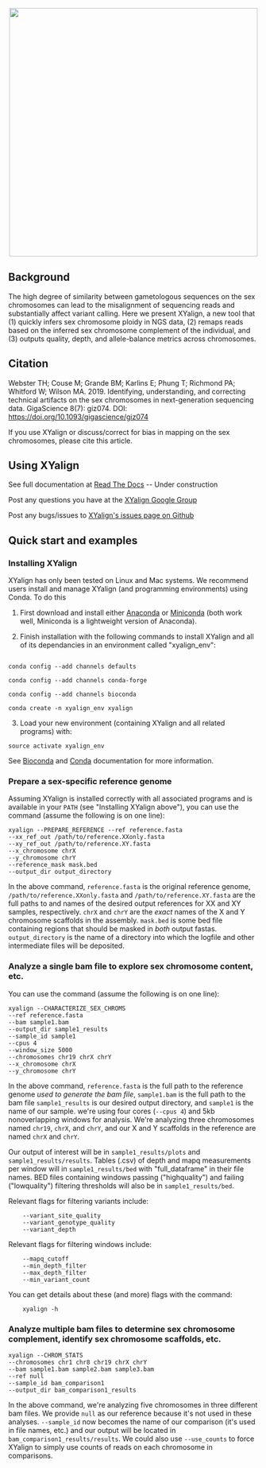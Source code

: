<p align="center">
  <img src="https://github.com/WilsonSayresLab/XYalign/blob/master/Files/XYlogo.png" width="500"/>
</p>

## Background
The high degree of similarity between gametologous sequences on the sex chromosomes can lead to the misalignment of sequencing reads and substantially affect variant calling. Here we present XYalign, a new tool that (1) quickly infers sex chromosome ploidy in NGS data, (2) remaps reads based on the inferred sex chromosome complement of the individual, and (3) outputs quality, depth, and allele-balance metrics across chromosomes.

## Citation

Webster TH; Couse M; Grande BM; Karlins E; Phung T; Richmond PA; Whitford W; Wilson MA. 2019. Identifying, understanding, and correcting technical artifacts on the sex chromosomes in next-generation sequencing data. GigaScience 8(7): giz074. DOI: https://doi.org/10.1093/gigascience/giz074

If you use XYalign or discuss/correct for bias in mapping on the sex chromosomes, please cite this article.

## Using XYalign

See full documentation at [Read The Docs](http://xyalign.readthedocs.io/en/latest/index.html) -- Under construction

Post any questions you have at the [XYalign Google Group](https://groups.google.com/forum/#!forum/xyalign)

Post any bugs/issues to [XYalign's issues page on Github](https://github.com/WilsonSayresLab/XYalign/issues)

## Quick start and examples

### Installing XYalign
XYalign has only been tested on Linux and Mac systems. We recommend users install and manage XYalign (and programming environments) using
Conda. To do this

1. First download and install either
[Anaconda](https://www.continuum.io/downloads)
or [Miniconda](http://conda.pydata.org/miniconda.html) (both work well,
Miniconda is a lightweight version of Anaconda).

2. Finish installation with the following commands to install XYalign and all
of its dependancies in an environment called "xyalign_env":

```

conda config --add channels defaults

conda config --add channels conda-forge

conda config --add channels bioconda

conda create -n xyalign_env xyalign

```

3. Load your new environment (containing XYalign and all related programs) with:

```
source activate xyalign_env
```

See [Bioconda](https://bioconda.github.io/) and [Conda](https://conda.io/docs/user-guide/tasks/manage-environments.html) documentation
for more information.

### Prepare a sex-specific reference genome
Assuming XYalign is installed correctly with all associated programs and is available
in your ``PATH`` (see "Installing XYalign above"), you can use the command
(assume the following is on one line):

```
xyalign --PREPARE_REFERENCE --ref reference.fasta
--xx_ref_out /path/to/reference.XXonly.fasta
--xy_ref_out /path/to/reference.XY.fasta
--x_chromosome chrX
--y_chromosome chrY
--reference_mask mask.bed
--output_dir output_directory
```

In the above command, ``reference.fasta`` is the original reference genome,
``/path/to/reference.XXonly.fasta`` and ``/path/to/reference.XY.fasta`` are the
full paths to and names of the desired output references for XX and XY samples,
respectively. ``chrX`` and ``chrY`` are the *exact* names of the X and Y chromosome
scaffolds in the assembly. ``mask.bed`` is some bed file containing regions that
should be masked in *both* output fastas. ``output_directory`` is the name of a
directory into which the logfile and other intermediate files will be deposited.

### Analyze a single bam file to explore sex chromosome content, etc.
You can use the command (assume the following is on one line):

```
xyalign --CHARACTERIZE_SEX_CHROMS
--ref reference.fasta
--bam sample1.bam
--output_dir sample1_results
--sample_id sample1
--cpus 4
--window_size 5000
--chromosomes chr19 chrX chrY
--x_chromosome chrX
--y_chromosome chrY
```

In the above command, ``reference.fasta`` is the full path to the reference genome
*used to generate the bam file*, ``sample1.bam`` is the full path to the bam file
``sample1_results`` is our desired output directory, and ``sample1`` is the name of
our sample. we're using four cores (``--cpus 4``) and 5kb nonoverlapping
windows for analysis. We're analyzing three chromosomes named ``chr19``,
``chrX``, and ``chrY``, and our X and Y scaffolds in the reference are named
``chrX`` and ``chrY``.

Our output of interest will be in ``sample1_results/plots``
and ``sample1_results/results``. Tables (.csv) of depth and mapq measurements per window
will in ``sample1_results/bed`` with "full_dataframe" in their file names. BED files containing windows passing ("highquality") and failing ("lowquality") filtering
thresholds will also be in ``sample1_results/bed``.

Relevant flags for filtering variants include:

```
	--variant_site_quality
	--variant_genotype_quality
	--variant_depth
```

Relevant flags for filtering windows include:

```
	--mapq_cutoff
	--min_depth_filter
	--max_depth_filter
	--min_variant_count
```

You can get details about these (and more) flags with the command:

```
	xyalign -h
```

### Analyze multiple bam files to determine sex chromosome complement, identify sex chromosome scaffolds, etc.

```
xyalign --CHROM_STATS
--chromosomes chr1 chr8 chr19 chrX chrY
--bam sample1.bam sample2.bam sample3.bam
--ref null
--sample_id bam_comparison1
--output_dir bam_comparison1_results
```

In the above command, we're analyzing five chromosomes in three different bam files.
We provide ``null`` as our reference because it's not used in these analyses.
``--sample_id`` now becomes the name of our comparison (it's used in file names, etc.)
and our output will be located in ``bam_comparison1_results/results``. We could also use
``--use_counts`` to force XYalign to simply use counts of reads on each chromosome in
comparisons.

